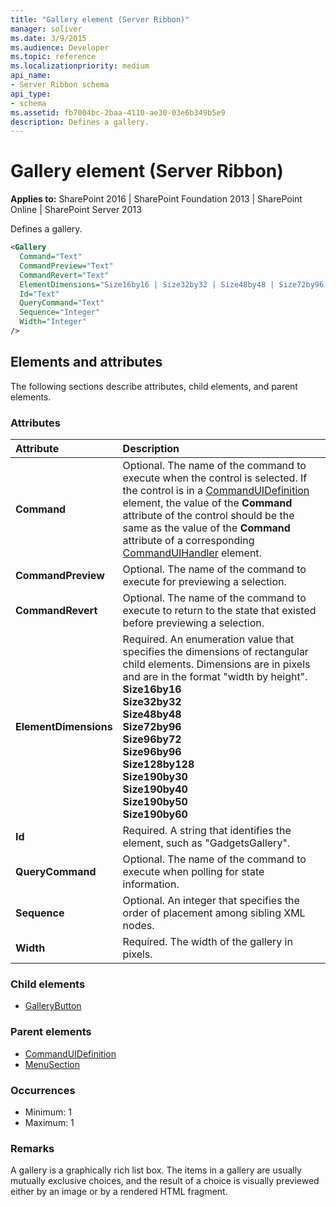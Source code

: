 ```yaml
---
title: "Gallery element (Server Ribbon)"
manager: soliver
ms.date: 3/9/2015
ms.audience: Developer
ms.topic: reference
ms.localizationpriority: medium
api_name:
- Server Ribbon schema
api_type:
- schema
ms.assetid: fb7004bc-2baa-4110-ae30-03e6b349b5e9
description: Defines a gallery.
---
```


# Gallery element (Server Ribbon)

**Applies to:** SharePoint 2016 | SharePoint Foundation 2013 | SharePoint Online | SharePoint Server 2013

Defines a gallery.

```XML
<Gallery
  Command="Text"
  CommandPreview="Text"
  CommandRevert="Text"
  ElementDimensions="Size16by16 | Size32by32 | Size48by48 | Size72by96 | Size96by72 | Size96by96 | Size128by128 | Size190by30 | Size190by40 | Size190by50 | Size190by60"
  Id="Text"
  QueryCommand="Text"
  Sequence="Integer"
  Width="Integer"
/>
```

## Elements and attributes

The following sections describe attributes, child elements, and parent elements.

### Attributes

|**Attribute**|**Description**|
|:-----|:-----|
|**Command** <br/> |Optional. The name of the command to execute when the control is selected. If the control is in a [CommandUIDefinition](commanduidefinition-element.md) element, the value of the **Command** attribute of the control should be the same as the value of the **Command** attribute of a corresponding [CommandUIHandler](commanduihandler-element.md) element.  <br/> |
|**CommandPreview** <br/> |Optional. The name of the command to execute for previewing a selection.  <br/> |
|**CommandRevert** <br/> |Optional. The name of the command to execute to return to the state that existed before previewing a selection.  <br/> |
|**ElementDimensions** <br/> | Required. An enumeration value that specifies the dimensions of rectangular child elements. Dimensions are in pixels and are in the format "width by height".  <br/> **Size16by16** <br/> **Size32by32** <br/> **Size48by48** <br/> **Size72by96** <br/> **Size96by72** <br/> **Size96by96** <br/> **Size128by128** <br/> **Size190by30** <br/> **Size190by40** <br/> **Size190by50** <br/> **Size190by60** <br/> |
|**Id** <br/> |Required. A string that identifies the element, such as "GadgetsGallery".  <br/> |
|**QueryCommand** <br/> |Optional. The name of the command to execute when polling for state information.  <br/> |
|**Sequence** <br/> |Optional. An integer that specifies the order of placement among sibling XML nodes.  <br/> |
|**Width** <br/> |Required. The width of the gallery in pixels.  <br/> |

### Child elements

- [GalleryButton](gallerybutton-element-gallery.md)

### Parent elements

- [CommandUIDefinition](commanduidefinition-element.md)
- [MenuSection](menusection-element.md)

### Occurrences

- Minimum: 1
- Maximum: 1

### Remarks

A gallery is a graphically rich list box. The items in a gallery are usually mutually exclusive choices, and the result of a choice is visually previewed either by an image or by a rendered HTML fragment.
